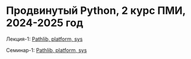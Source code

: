 # Продвинутый Python, 2 курс ПМИ, 2024-2025 год

Лекция-1: [Pathlib, platform, sys](https://colab.research.google.com/github/Palladain/Deep_Python_2024/blob/main/Lectures/Deep_Lecture_01.ipynb)


Семинар-1: [Pathlib, platform, sys](https://colab.research.google.com/github/Palladain/Deep_Python_2024/blob/main/Seminars/Deep_Seminar_01.ipynb)
